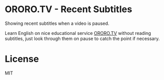 # ORORO.TV - Recent Subtitles

Showing recent subtitles when a video is paused.

Learn English on nice educational service [ORORO.TV](https://ororo.tv/ref/1530022) without reading subtitles,
just look through them on pause to catch the point if necessary.

# License

MIT
